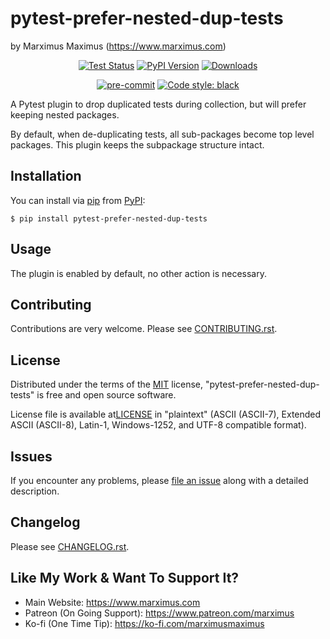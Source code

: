 # pytest-prefer-nested-dup-tests

by Marximus Maximus (<https://www.marximus.com>)

<p align="center">
<!-- <a href=""><img alt="" src=""></a> -->
<a href="https://github.com/MarximusMaximus/pytest-prefer-nested-dup-tests/actions"><img alt="Test Status" src="https://github.com/MarximusMaximus/pytest-prefer-nested-dup-tests/workflows/main/badge.svg"></a>
<!-- TODO: coveralls.io
<a href="https://coveralls.io/github/MarximusMaximus/pytest-prefer-nested-dup-tests?branch=main"><img alt="Coverage Status" src="https://coveralls.io/repos/github/MarximusMaximus/pytest-prefer-nested-dup-tests/badge.svg?branch=main"></a> -->
<!-- TODO: readthedocs.org
<a href="https://pytest-prefer-nested-dup-tests.readthedocs.io/en/stable/?badge=stable"><img alt="Documentation Status" src="https://readthedocs.org/projects/pytest-prefer-nested-dup-tests/badge/?version=stable"></a> -->
<!-- TODO: readthedocs.org license
<a href="https://github.com/MarximusMaximus/pytest-prefer-nested-dup-tests/blob/main/LICENSE"><img alt="License: MIT" src="https://pytest-prefer-nested-dup-tests.readthedocs.io/en/stable/_static/license.svg"></a> -->
<a href="https://pypi.python.org/pypi/pytest-prefer-nested-dup-tests"><img alt="PyPI Version" src="http://img.shields.io/pypi/v/pytest-prefer-nested-dup-tests.svg"></a>
<a href="https://pepy.tech/project/pytest-prefer-nested-dup-tests"><img alt="Downloads" src="https://pepy.tech/badge/pytest-prefer-nested-dup-tests"></a>
<!-- TODO: conda-forge
<a href="https://anaconda.org/conda-forge/pytest-prefer-nested-dup-tests/"><img alt="conda-forge" src="https://img.shields.io/conda/dn/conda-forge/pytest-prefer-nested-dup-tests.svg?label=conda-forge"></a> -->
</p>

<p align="center">
<a href="https://github.com/pre-commit/pre-commit"><img alt="pre-commit" src="https://img.shields.io/badge/pre--commit-enabled-brightgreen?logo=pre-commit&logoColor=white"></a>
<a href="https://github.com/psf/black"><img alt="Code style: black" src="https://img.shields.io/badge/code%20style-black-000000.svg"></a>
<!-- TODO: #8 isort
<a href="https://pycqa.github.io/isort/"><img alt="isort" src="https://img.shields.io/badge/%20imports-isort-%231674b1?style=flat&labelColor=ef8336"></a> -->
</p>

A Pytest plugin to drop duplicated tests during collection, but will prefer keeping nested packages.

By default, when de-duplicating tests, all sub-packages become top level packages. This plugin keeps
the subpackage structure intact.

## Installation

You can install via [pip] from [PyPI]:

    $ pip install pytest-prefer-nested-dup-tests

## Usage

The plugin is enabled by default, no other action is necessary.

## Contributing

Contributions are very welcome. Please see [CONTRIBUTING.rst].

## License

Distributed under the terms of the [MIT] license, "pytest-prefer-nested-dup-tests" is free and open source software.

License file is available at[LICENSE] in "plaintext" (ASCII (ASCII-7), Extended ASCII (ASCII-8), Latin-1,
Windows-1252, and UTF-8 compatible format).

## Issues

If you encounter any problems, please [file an issue] along with a detailed description.

## Changelog

Please see [CHANGELOG.rst].

## Like My Work & Want To Support It?

- Main Website: <https://www.marximus.com>
- Patreon (On Going Support): <https://www.patreon.com/marximus>
- Ko-fi (One Time Tip): <https://ko-fi.com/marximusmaximus>

[CHANGELOG.rst]: https://github.com/MarximusMaximus/

[CONTRIBUTING.rst]: https://github.com/MarximusMaximus/pytest-prefer-nested-dup-tests/blob/main/CONTRIBUTING.rst
[file an issue]: https://github.com/MarximusMaximus/pytest-prefer-nested-dup-tests/issues
[LICENSE]: https://github.com/MarximusMaximus/pytest-prefer-nested-dup-tests/blob/main/LICENSE
[MIT]: http://opensource.org/licenses/MIT
[pip]: https://pypi.python.org/pypi/pip/
[PyPI]: https://pypi.python.org/pypi
